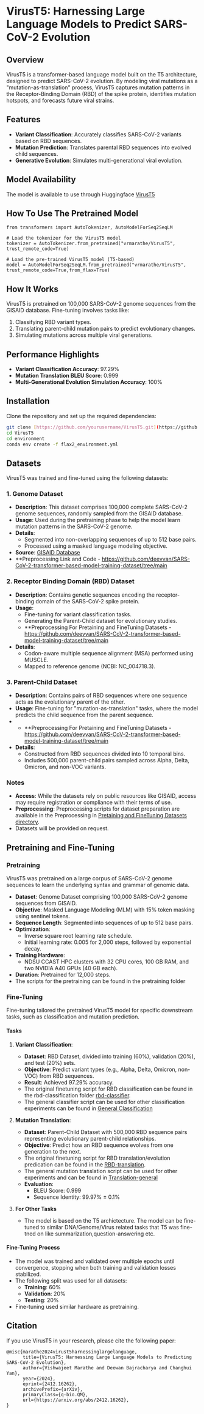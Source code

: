 # VirusT5: Harnessing Large Language Models to Predict SARS-CoV-2 Evolution  


## Overview  
VirusT5 is a transformer-based language model built on the T5 architecture, designed to predict SARS-CoV-2 evolution. By modeling viral mutations as a "mutation-as-translation" process, VirusT5 captures mutation patterns in the Receptor-Binding Domain (RBD) of the spike protein, identifies mutation hotspots, and forecasts future viral strains.  

## Features  
- **Variant Classification**: Accurately classifies SARS-CoV-2 variants based on RBD sequences.  
- **Mutation Prediction**: Translates parental RBD sequences into evolved child sequences.  
- **Generative Evolution**: Simulates multi-generational viral evolution.  

## Model Availability
The model is available to use through Huggingface [VirusT5](https://huggingface.co/vrmarathe/VirusT5)
## How To Use The Pretrained Model
```
from transformers import AutoTokenizer, AutoModelForSeq2SeqLM

# Load the tokenizer for the VirusT5 model
tokenizer = AutoTokenizer.from_pretrained("vrmarathe/VirusT5", trust_remote_code=True)

# Load the pre-trained VirusT5 model (T5-based)
model = AutoModelForSeq2SeqLM.from_pretrained("vrmarathe/VirusT5", trust_remote_code=True,from_flax=True)
```



## How It Works  
VirusT5 is pretrained on 100,000 SARS-CoV-2 genome sequences from the GISAID database. Fine-tuning involves tasks like:  
1. Classifying RBD variant types.  
2. Translating parent-child mutation pairs to predict evolutionary changes.  
3. Simulating mutations across multiple viral generations.  

## Performance Highlights  
- **Variant Classification Accuracy**: 97.29%  
- **Mutation Translation BLEU Score**: 0.999  
- **Multi-Generational Evolution Simulation Accuracy**: 100%  

## Installation  
Clone the repository and set up the required dependencies:  
```bash  
git clone [https://github.com/yourusername/VirusT5.git](https://github.com/vrmarathe/VirusT5.git)  
cd VirusT5
cd environment
conda env create -f flax2_environment.yml
```
## Datasets  
VirusT5 was trained and fine-tuned using the following datasets:  

### 1. Genome Dataset  
- **Description**: This dataset comprises 100,000 complete SARS-CoV-2 genome sequences, randomly sampled from the GISAID database.  
- **Usage**: Used during the pretraining phase to help the model learn mutation patterns in the SARS-CoV-2 genome.  
- **Details**:  
  - Segmented into non-overlapping sequences of up to 512 base pairs.  
  - Processed using a masked language modeling objective.  
- **Source**: [GISAID Database](https://www.gisaid.org/)
- **Preprocessing Link and Code - https://github.com/deevvan/SARS-CoV-2-transformer-based-model-training-dataset/tree/main

### 2. Receptor Binding Domain (RBD) Dataset  
- **Description**: Contains genetic sequences encoding the receptor-binding domain of the SARS-CoV-2 spike protein.  
- **Usage**:  
  - Fine-tuning for variant classification tasks.  
  - Generating the Parent-Child dataset for evolutionary studies.
  - **Preprocessing For Pretaining and FineTuning Datasets - https://github.com/deevvan/SARS-CoV-2-transformer-based-model-training-dataset/tree/main  
- **Details**:  
  - Codon-aware multiple sequence alignment (MSA) performed using MUSCLE.  
  - Mapped to reference genome (NCBI: NC_004718.3).  

### 3. Parent-Child Dataset  
- **Description**: Contains pairs of RBD sequences where one sequence acts as the evolutionary parent of the other.  
- **Usage**: Fine-tuning for "mutation-as-translation" tasks, where the model predicts the child sequence from the parent sequence.
- - **Preprocessing For Pretaining and FineTuning Datasets - https://github.com/deevvan/SARS-CoV-2-transformer-based-model-training-dataset/tree/main  
- **Details**:  
  - Constructed from RBD sequences divided into 10 temporal bins.  
  - Includes 500,000 parent-child pairs sampled across Alpha, Delta, Omicron, and non-VOC variants.
    
    

### Notes  
- **Access**: While the datasets rely on public resources like GISAID, access may require registration or compliance with their terms of use.  
- **Preprocessing**: Preprocessing scripts for dataset preparation are available in the Preprocessing in [Pretaining and FineTuning Datasets directory](https://github.com/deevvan/SARS-CoV-2-transformer-based-model-training-dataset/tree/main).
- Datasets will be provided on request.
## Pretraining and Fine-Tuning  

### Pretraining  
VirusT5 was pretrained on a large corpus of SARS-CoV-2 genome sequences to learn the underlying syntax and grammar of genomic data.  
- **Dataset**: Genome Dataset comprising 100,000 SARS-CoV-2 genome sequences from GISAID.  
- **Objective**: Masked Language Modeling (MLM) with 15% token masking using sentinel tokens.  
- **Sequence Length**: Segmented into sequences of up to 512 base pairs.  
- **Optimization**:  
  - Inverse square root learning rate schedule.  
  - Initial learning rate: 0.005 for 2,000 steps, followed by exponential decay.  
- **Training Hardware**:  
  - NDSU CCAST HPC clusters with 32 CPU cores, 100 GB RAM, and two NVIDIA A40 GPUs (40 GB each).  
- **Duration**: Pretrained for 12,000 steps.
- The scripts for the pretraining can be found in the pretraining folder  

### Fine-Tuning  
Fine-tuning tailored the pretrained VirusT5 model for specific downstream tasks, such as classification and mutation prediction.  
#### Tasks  
1. **Variant Classification**:  
   - **Dataset**: RBD Dataset, divided into training (60%), validation (20%), and test (20%) sets.  
   - **Objective**: Predict variant types (e.g., Alpha, Delta, Omicron, non-VOC) from RBD sequences.  
   - **Result**: Achieved 97.29% accuracy.
   - The original finetuning script for RBD classification can be found in the rbd-classification folder [rbd-classifier](https://github.com/vrmarathe/VirusT5/tree/1d290a99f767fb5cb4bfd598b5fff7e1b348138a/rbd-classifier).
   - The general classifier  script can be used for other classification experiments can be found in [General Classification](https://github.com/vrmarathe/VirusT5/blob/1d290a99f767fb5cb4bfd598b5fff7e1b348138a/rbd-classifier/classifier-general.py)
      

2. **Mutation Translation**:  
   - **Dataset**: Parent-Child Dataset with 500,000 RBD sequence pairs representing evolutionary parent-child relationships.  
   - **Objective**: Predict how an RBD sequence evolves from one generation to the next.
   - The original finetuning script for RBD translation/evolution predication can be found in the [RBD-translation](https://github.com/vrmarathe/VirusT5/tree/1d290a99f767fb5cb4bfd598b5fff7e1b348138a/rbd-translation).
   - The general mutation translation  script can be used for other experiments and can be found in [Translation-general](https://github.com/vrmarathe/VirusT5/blob/1d290a99f767fb5cb4bfd598b5fff7e1b348138a/rbd-translation/translation-general.py)
   - **Evaluation**:  
     - BLEU Score: 0.999  
     - Sequence Identity: 99.97% ± 0.1%
3. **For Other Tasks**
     - The model is based on the T5 archictecture. The model can be fine-tuned to similar DNA/Genome/Virus related tasks that T5 was fine-tned on like summarization,question-answering etc. 

#### Fine-Tuning Process  
- The model was trained and validated over multiple epochs until convergence, stopping when both training and validation losses stabilized.  
- The following split was used for all datasets:  
  - **Training**: 60%  
  - **Validation**: 20%  
  - **Testing**: 20%  
- Fine-tuning used similar hardware as pretraining.

  
## Citation  
If you use VirusT5 in your research, please cite the following paper:
```
@misc{marathe2024virust5harnessinglargelanguage,
      title={VirusT5: Harnessing Large Language Models to Predicting SARS-CoV-2 Evolution}, 
      author={Vishwajeet Marathe and Deewan Bajracharya and Changhui Yan},
      year={2024},
      eprint={2412.16262},
      archivePrefix={arXiv},
      primaryClass={q-bio.QM},
      url={https://arxiv.org/abs/2412.16262}, 
}
```






